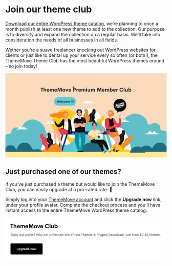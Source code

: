 # Join our theme club

[Download our entire WordPress theme catalog](https://thememove.com/pricing/), we’re planning to once a month publish at least one new theme to add to the collection. Our purpose is to diversify and expand the collection on a regular basis. We’ll take into consideration the needs of all businesses in all fields.

Wether you’re a suave freelancer knocking out WordPress websites for clients or just like to dental up your service every so often (or both!), the ThemeMove Theme Club has the most beautiful WordPress themes around – so join today!

![ThemeMove Premium Member Club](images/thememove-premium-member-club.png)

## Just purchased one of our themes?

If you've just purchased a theme but would like to join the ThemeMove Club, you can easily upgrade at a pro-rated rate. 🙌

Simply log into your [ThemeMove account](https://thememove.com/dashboard/) and click the **Upgrade now** link, under your profile avatar. Complete the checkout process and you'll have instant access to the entire ThemeMove WordPress theme catalog.

![Upgrade now](images/upgrade-now.png)